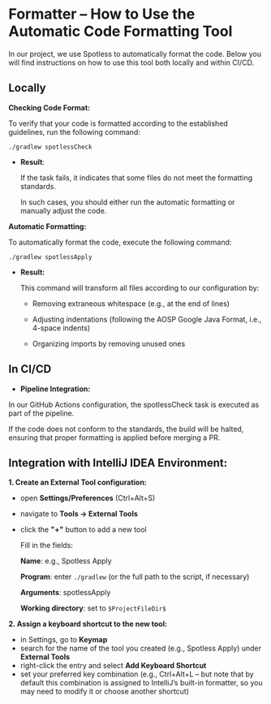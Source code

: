 # Formatter – How to Use the Automatic Code Formatting Tool
In our project, we use Spotless to automatically format the code.
Below you will find instructions on how to use this tool both locally and within CI/CD.

## Locally

**Checking Code Format:**

To verify that your code is formatted according to the established guidelines, run the following command:

`./gradlew spotlessCheck`

* **Result**:

  If the task fails, it indicates that some files do not meet the formatting standards.

  In such cases, you should either run the automatic formatting or manually adjust the code.


**Automatic Formatting:**

To automatically format the code, execute the following command:

`./gradlew spotlessApply`

* **Result:**

  This command will transform all files according to our configuration by:

  - Removing extraneous whitespace (e.g., at the end of lines)
 
  - Adjusting indentations (following the AOSP Google Java Format, i.e., 4-space indents)

  - Organizing imports by removing unused ones


## In CI/CD

* **Pipeline Integration:**

In our GitHub Actions configuration, the spotlessCheck task is executed as part of the pipeline.

If the code does not conform to the standards, the build will be halted, ensuring that proper formatting is applied before merging a PR.


## Integration with IntelliJ IDEA Environment:

**1. Create an External Tool configuration:**
* open **Settings/Preferences** (Ctrl+Alt+S)
* navigate to **Tools → External Tools** 
* click the **"+"** button to add a new tool

  Fill in the fields:

  **Name**: e.g., Spotless Apply

  **Program**: enter `./gradlew` (or the full path to the script, if necessary)

  **Arguments**: spotlessApply

  **Working directory**: set to `$ProjectFileDir$`


**2. Assign a keyboard shortcut to the new tool:**

* in Settings, go to **Keymap**
* search for the name of the tool you created (e.g., Spotless Apply) under **External Tools**
* right-click the entry and select **Add Keyboard Shortcut**
* set your preferred key combination
(e.g., Ctrl+Alt+L – but note that by default this combination is assigned to IntelliJ’s built-in formatter, so you may need to modify it or choose another shortcut)